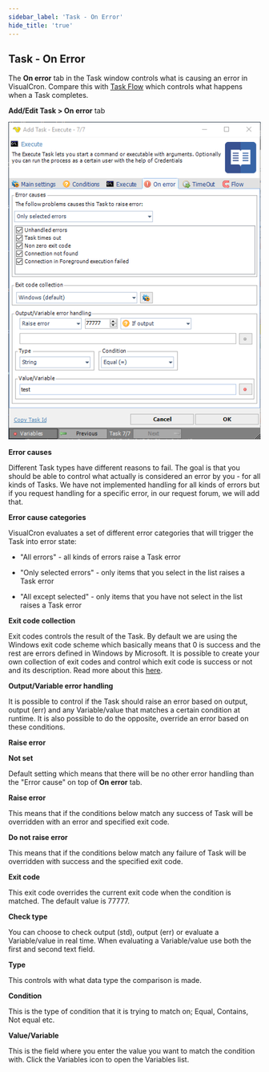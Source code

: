 ```yaml
---
sidebar_label: 'Task - On Error'
hide_title: 'true'
---
```


## Task - On Error

The **On error** tab in the Task window controls what is causing an error in VisualCron. Compare this with [Task Flow](task-flow) which controls what happens when a Task completes.
 
**Add/Edit Task > On error** tab

![](../../../static/img/taskonerror.png)

**Error causes**

Different Task types have different reasons to fail. The goal is that you should be able to control what actually is considered an error by you - for all kinds of Tasks. We have not implemented handling for all kinds of errors but if you request handling for a specific error, in our request forum, we will add that.
 
**Error cause categories**

VisualCron evaluates a set of different error categories that will trigger the Task into error state:

* "All errors" - all kinds of errors raise a Task error

* "Only selected errors" - only items that you select in the list raises a Task error

* "All except selected" - only items that you have not select in the list raises a Task error
 
**Exit code collection**

Exit codes controls the result of the Task. By default we are using the Windows exit code scheme which basically means that 0 is success and the rest are errors defined in Windows by Microsoft. It is possible to create your own collection of exit codes and control which exit code is success or not and its description. Read more about this [here](task-exit-code-collection).
 
**Output/Variable error handling**

It is possible to control if the Task should raise an error based on output, output (err) and any Variable/value that matches a certain condition at runtime. It is also possible to do the opposite, override an error based on these conditions.
 
**Raise error**

**Not set** 

Default setting which means that there will be no other error handling than the "Error cause" on top of **On error** tab.

**Raise error** 

This means that if the conditions below match any success of Task will be overridden with an error and specified exit code.

**Do not raise error** 

This means that if the conditions below match any failure of Task will be overridden with success and the specified exit code.
 
**Exit code**

This exit code overrides the current exit code when the condition is matched. The default value is 77777.
 
**Check type**

You can choose to check output (std), output (err) or evaluate a Variable/value in real time. When evaluating a Variable/value use both the first and second text field.
 
**Type**

This controls with what data type the comparison is made.
 
**Condition**

This is the type of condition that it is trying to match on; Equal, Contains, Not equal etc.
 
**Value/Variable**

This is the field where you enter the value you want to match the condition with. Click the Variables icon to open the Variables list.